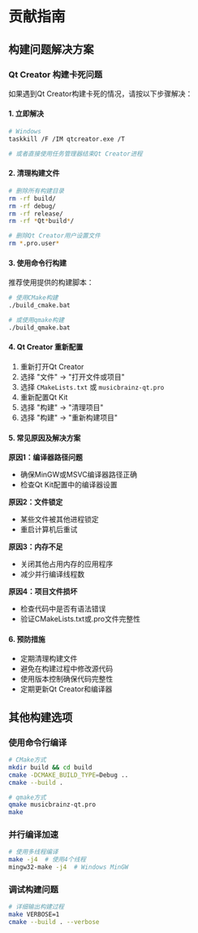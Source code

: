 # 贡献指南

## 构建问题解决方案

### Qt Creator 构建卡死问题

如果遇到Qt Creator构建卡死的情况，请按以下步骤解决：

#### 1. 立即解决
```bash
# Windows
taskkill /F /IM qtcreator.exe /T

# 或者直接使用任务管理器结束Qt Creator进程
```

#### 2. 清理构建文件
```bash
# 删除所有构建目录
rm -rf build/
rm -rf debug/
rm -rf release/
rm -rf *Qt*build*/

# 删除Qt Creator用户设置文件
rm *.pro.user*
```

#### 3. 使用命令行构建
推荐使用提供的构建脚本：

```bash
# 使用CMake构建
./build_cmake.bat

# 或使用qmake构建  
./build_qmake.bat
```

#### 4. Qt Creator 重新配置
1. 重新打开Qt Creator
2. 选择 "文件" -> "打开文件或项目"
3. 选择 `CMakeLists.txt` 或 `musicbrainz-qt.pro`
4. 重新配置Qt Kit
5. 选择 "构建" -> "清理项目"
6. 选择 "构建" -> "重新构建项目"

#### 5. 常见原因及解决方案

**原因1：编译器路径问题**
- 确保MinGW或MSVC编译器路径正确
- 检查Qt Kit配置中的编译器设置

**原因2：文件锁定**
- 某些文件被其他进程锁定
- 重启计算机后重试

**原因3：内存不足**
- 关闭其他占用内存的应用程序
- 减少并行编译线程数

**原因4：项目文件损坏**
- 检查代码中是否有语法错误
- 验证CMakeLists.txt或.pro文件完整性

#### 6. 预防措施
- 定期清理构建文件
- 避免在构建过程中修改源代码
- 使用版本控制确保代码完整性
- 定期更新Qt Creator和编译器

## 其他构建选项

### 使用命令行编译
```bash
# CMake方式
mkdir build && cd build
cmake -DCMAKE_BUILD_TYPE=Debug ..
cmake --build .

# qmake方式
qmake musicbrainz-qt.pro
make
```

### 并行编译加速
```bash
# 使用多线程编译
make -j4  # 使用4个线程
mingw32-make -j4  # Windows MinGW
```

### 调试构建问题
```bash
# 详细输出构建过程
make VERBOSE=1
cmake --build . --verbose
```
